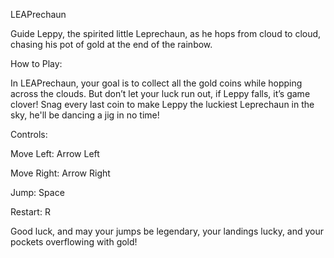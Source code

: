 LEAPrechaun

Guide Leppy, the spirited little Leprechaun, as he hops from cloud to cloud, chasing his pot of gold at the end of the rainbow.


How to Play:

In LEAPrechaun, your goal is to collect all the gold coins while hopping across the clouds. But don’t let your luck run out, if Leppy falls,
it’s game clover! Snag every last coin to make Leppy the luckiest Leprechaun in the sky, he'll be dancing a jig in no time!


Controls:

Move Left: Arrow Left


Move Right: Arrow Right


Jump: Space


Restart: R


Good luck, and may your jumps be legendary, your landings lucky, and your pockets overflowing with gold!

